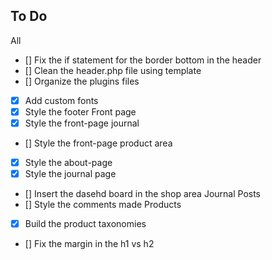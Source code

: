 ## To Do

All
- [] Fix the if statement for the border bottom in the header
- [] Clean the header.php file using template
- [] Organize the plugins files
- [x] Add custom fonts
- [x] Style the footer
Front page
- [x] Style the front-page journal
- [] Style the front-page product area
- [x] Style the about-page
- [x] Style the journal page
- [] Insert the dasehd board in the shop area
Journal Posts
- [] Style the comments made
Products
- [x] Build the product taxonomies
- [] Fix the margin in the h1 vs h2
